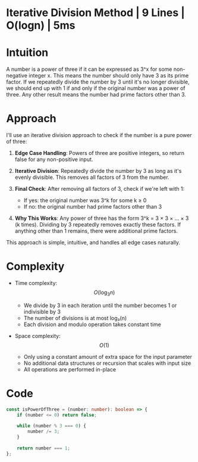 # Iterative Division Method | 9 Lines | O(logn) | 5ms

# Intuition
A number is a power of three if it can be expressed as 3^x for some non-negative integer x. This means the number should only have 3 as its prime factor. If we repeatedly divide the number by 3 until it's no longer divisible, we should end up with 1 if and only if the original number was a power of three. Any other result means the number had prime factors other than 3.

# Approach
I'll use an iterative division approach to check if the number is a pure power of three:

1. **Edge Case Handling**: Powers of three are positive integers, so return false for any non-positive input.

2. **Iterative Division**: Repeatedly divide the number by 3 as long as it's evenly divisible. This removes all factors of 3 from the number.

3. **Final Check**: After removing all factors of 3, check if we're left with 1:
   - If yes: the original number was 3^k for some k ≥ 0
   - If no: the original number had prime factors other than 3

4. **Why This Works**: Any power of three has the form 3^k = 3 × 3 × ... × 3 (k times). Dividing by 3 repeatedly removes exactly these factors. If anything other than 1 remains, there were additional prime factors.

This approach is simple, intuitive, and handles all edge cases naturally.

# Complexity
- Time complexity: $$O(\log_3 n)$$
  - We divide by 3 in each iteration until the number becomes 1 or indivisible by 3
  - The number of divisions is at most log₃(n)
  - Each division and modulo operation takes constant time

- Space complexity: $$O(1)$$
  - Only using a constant amount of extra space for the input parameter
  - No additional data structures or recursion that scales with input size
  - All operations are performed in-place

# Code
```typescript []
const isPowerOfThree = (number: number): boolean => {
    if (number <= 0) return false;
    
    while (number % 3 === 0) {
        number /= 3;
    }
    
    return number === 1;
};
```